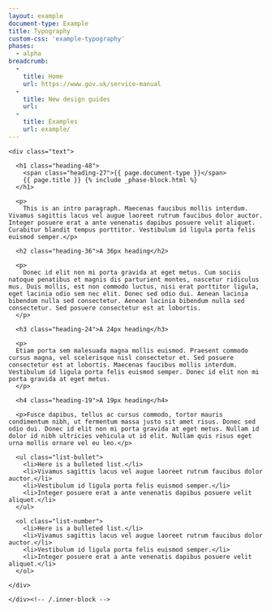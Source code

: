 ```yaml
---
layout: example
document-type: Example
title: Typography
custom-css: 'example-typography'
phases:
  - alpha
breadcrumb:
  -
    title: Home
    url: https://www.gov.uk/service-manual
  -
    title: New design guides
    url: 
  -
    title: Examples
    url: example/
---
```


<div class="grid-wrapper">
  <div class="grid">
    <div class="inner-block">

    <div class="text">
      
      <h1 class="heading-48">
        <span class="heading-27">{{ page.document-type }}</span>
        {{ page.title }} {% include _phase-block.html %}
      </h1>
      
      <p>
        This is an intro paragraph. Maecenas faucibus mollis interdum. Vivamus sagittis lacus vel augue laoreet rutrum faucibus dolor auctor. Integer posuere erat a ante venenatis dapibus posuere velit aliquet. Curabitur blandit tempus porttitor. Vestibulum id ligula porta felis euismod semper.</p>

      <h2 class="heading-36">A 36px heading</h2>

      <p>
        Donec id elit non mi porta gravida at eget metus. Cum sociis natoque penatibus et magnis dis parturient montes, nascetur ridiculus mus. Duis mollis, est non commodo luctus, nisi erat porttitor ligula, eget lacinia odio sem nec elit. Donec sed odio dui. Aenean lacinia bibendum nulla sed consectetur. Aenean lacinia bibendum nulla sed consectetur. Sed posuere consectetur est at lobortis.
      </p>

      <h3 class="heading-24">A 24px heading</h3>

      <p>
      Etiam porta sem malesuada magna mollis euismod. Praesent commodo cursus magna, vel scelerisque nisl consectetur et. Sed posuere consectetur est at lobortis. Maecenas faucibus mollis interdum. Vestibulum id ligula porta felis euismod semper. Donec id elit non mi porta gravida at eget metus.
      </p>

      <h4 class="heading-19">A 19px heading</h4>

      <p>Fusce dapibus, tellus ac cursus commodo, tortor mauris condimentum nibh, ut fermentum massa justo sit amet risus. Donec sed odio dui. Donec id elit non mi porta gravida at eget metus. Nullam id dolor id nibh ultricies vehicula ut id elit. Nullam quis risus eget urna mollis ornare vel eu leo.</p>

      <ul class="list-bullet">
        <li>Here is a bulleted list.</li>
        <li>Vivamus sagittis lacus vel augue laoreet rutrum faucibus dolor auctor.</li>
        <li>Vestibulum id ligula porta felis euismod semper.</li>
        <li>Integer posuere erat a ante venenatis dapibus posuere velit aliquet.</li>
      </ul>

      <ol class="list-number">
        <li>Here is a bulleted list.</li>
        <li>Vivamus sagittis lacus vel augue laoreet rutrum faucibus dolor auctor.</li>
        <li>Vestibulum id ligula porta felis euismod semper.</li>
        <li>Integer posuere erat a ante venenatis dapibus posuere velit aliquet.</li>
      </ol>
      
    </div>

    </div><!-- /.inner-block -->
  </div><!-- /.grid -->
</div><!-- /.grid-wrapper -->